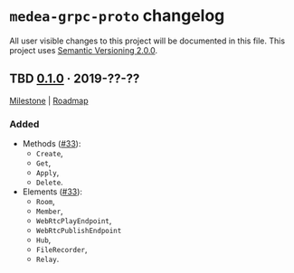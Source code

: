 `medea-grpc-proto` changelog
==================================

All user visible changes to this project will be documented in this file. This project uses [Semantic Versioning 2.0.0].




## TBD [0.1.0] · 2019-??-??
[0.1.0]: /../../tree/medea-grpc-proto-0.1.0/proto/grpc

[Milestone](/../../milestone/2) | [Roadmap](/../../issues/27)

### Added

- Methods ([#33](/../../pull/33)):
    - `Create`,
    - `Get`,
    - `Apply`,
    - `Delete`.
- Elements ([#33](/../../pull/33)):
    - `Room`,
    - `Member`,
    - `WebRtcPlayEndpoint`,
    - `WebRtcPublishEndpoint`
    - `Hub`,
    - `FileRecorder`,
    - `Relay`.




[Semantic Versioning 2.0.0]: https://semver.org

